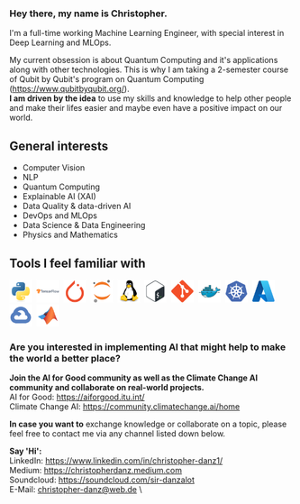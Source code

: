 ### Hey there, my name is Christopher. 

I'm a full-time working Machine Learning Engineer, with special interest in Deep Learning and MLOps. 

My current obsession is about Quantum Computing and it's applications along with other technologies. 
This is why I am taking a 2-semester course of Qubit by Qubit's program on Quantum Computing (https://www.qubitbyqubit.org/). \
**I am driven by the idea** to use my skills and knowledge to help other people and make their lifes easier and maybe even have a positive impact on our world.

## General interests

- Computer Vision
- NLP
- Quantum Computing
- Explainable AI (XAI)
- Data Quality & data-driven AI
- DevOps and MLOps
- Data Science & Data Engineering
- Physics and Mathematics

## Tools I feel familiar with

<div style="align: left;">
  <img src="https://github.com/devicons/devicon/blob/master/icons/python/python-original.svg" title="Python" alt="Python" width="40" height="40"/>&nbsp;
  <img src="https://github.com/devicons/devicon/blob/master/icons/tensorflow/tensorflow-original-wordmark.svg" title="Tensorflow" alt="Tensorflow" width="40" height="40"/>&nbsp;
  <img src="https://github.com/devicons/devicon/blob/master/icons/pytorch/pytorch-original.svg" title="Pytorch" alt="Pytorch" width="40" height="40"/>&nbsp;
  <img src="https://github.com/devicons/devicon/blob/master/icons/jupyter/jupyter-original.svg" title="Jupyter" alt="Jupyter" width="40" height="40"/>&nbsp;
  <img src="https://github.com/devicons/devicon/blob/master/icons/linux/linux-original.svg" title="Linux" alt="Linux" width="40" height="40"/>&nbsp;
  <img src="https://github.com/devicons/devicon/blob/master/icons/bash/bash-original.svg" title="Bash" alt="Bash" width="40" height="40"/>&nbsp;  
  <img src="https://github.com/devicons/devicon/blob/master/icons/git/git-plain.svg#gh-dark-mode-only" title="Git" alt="Git" width="40" height="40"/>&nbsp;
  <img src="https://github.com/devicons/devicon/blob/master/icons/docker/docker-original.svg" title="Docker" alt="Docker" width="40" height="40"/>&nbsp;
  <img src="https://github.com/devicons/devicon/blob/master/icons/kubernetes/kubernetes-plain.svg" title="Kubernetes" alt="Kubernetes" width="40" height="40"/>&nbsp;  
  <img src="https://github.com/devicons/devicon/blob/master/icons/azure/azure-original.svg#gh-dark-mode-only" title="Azure" alt="Azure" width="40" height="40"/>&nbsp;
  <img src="https://github.com/devicons/devicon/blob/master/icons/googlecloud/googlecloud-plain.svg" title="Google Cloud" alt="Google Cloud" width="40" height="40"/>&nbsp;
  <img src="https://github.com/devicons/devicon/blob/master/icons/matlab/matlab-original.svg
" title="Matlab" alt="Matlab" width="40" height="40"/>&nbsp;
 </div>

### Are you interested in implementing AI that might help to make the world a better place?
**Join the AI for Good community as well as the Climate Change AI community and collaborate on real-world projects.** \
AI for Good: https://aiforgood.itu.int/ \
Climate Change AI: https://community.climatechange.ai/home 

**In case you want to** exchange knowledge or collaborate on a topic, please feel free to contact me via any channel listed down below.

**Say 'Hi':** \
LinkedIn: https://www.linkedin.com/in/christopher-danz1/ \
Medium: https://christopherdanz.medium.com \
Soundcloud: https://soundcloud.com/sir-danzalot \
E-Mail: christopher-danz@web.de \
